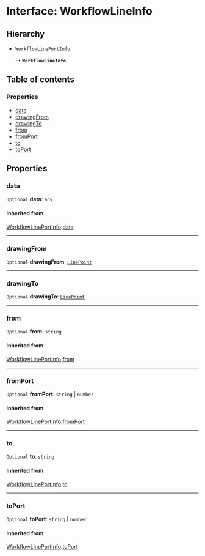 # Interface: WorkflowLineInfo

## Hierarchy

* [`WorkflowLinePortInfo`](/auto-docs/free-layout-core/interfaces/WorkflowLinePortInfo.md)

  ↳ **`WorkflowLineInfo`**

## Table of contents

### Properties

* [data](/auto-docs/free-layout-core/interfaces/WorkflowLineInfo.md#data)
* [drawingFrom](/auto-docs/free-layout-core/interfaces/WorkflowLineInfo.md#drawingfrom)
* [drawingTo](/auto-docs/free-layout-core/interfaces/WorkflowLineInfo.md#drawingto)
* [from](/auto-docs/free-layout-core/interfaces/WorkflowLineInfo.md#from)
* [fromPort](/auto-docs/free-layout-core/interfaces/WorkflowLineInfo.md#fromport)
* [to](/auto-docs/free-layout-core/interfaces/WorkflowLineInfo.md#to)
* [toPort](/auto-docs/free-layout-core/interfaces/WorkflowLineInfo.md#toport)

## Properties

### data

`Optional` **data**: `any`

#### Inherited from

[WorkflowLinePortInfo](/auto-docs/free-layout-core/interfaces/WorkflowLinePortInfo.md).[data](/auto-docs/free-layout-core/interfaces/WorkflowLinePortInfo.md#data)

***

### drawingFrom

`Optional` **drawingFrom**: [`LinePoint`](/auto-docs/free-layout-core/interfaces/LinePoint.md)

***

### drawingTo

`Optional` **drawingTo**: [`LinePoint`](/auto-docs/free-layout-core/interfaces/LinePoint.md)

***

### from

`Optional` **from**: `string`

#### Inherited from

[WorkflowLinePortInfo](/auto-docs/free-layout-core/interfaces/WorkflowLinePortInfo.md).[from](/auto-docs/free-layout-core/interfaces/WorkflowLinePortInfo.md#from)

***

### fromPort

`Optional` **fromPort**: `string` | `number`

#### Inherited from

[WorkflowLinePortInfo](/auto-docs/free-layout-core/interfaces/WorkflowLinePortInfo.md).[fromPort](/auto-docs/free-layout-core/interfaces/WorkflowLinePortInfo.md#fromport)

***

### to

`Optional` **to**: `string`

#### Inherited from

[WorkflowLinePortInfo](/auto-docs/free-layout-core/interfaces/WorkflowLinePortInfo.md).[to](/auto-docs/free-layout-core/interfaces/WorkflowLinePortInfo.md#to)

***

### toPort

`Optional` **toPort**: `string` | `number`

#### Inherited from

[WorkflowLinePortInfo](/auto-docs/free-layout-core/interfaces/WorkflowLinePortInfo.md).[toPort](/auto-docs/free-layout-core/interfaces/WorkflowLinePortInfo.md#toport)
